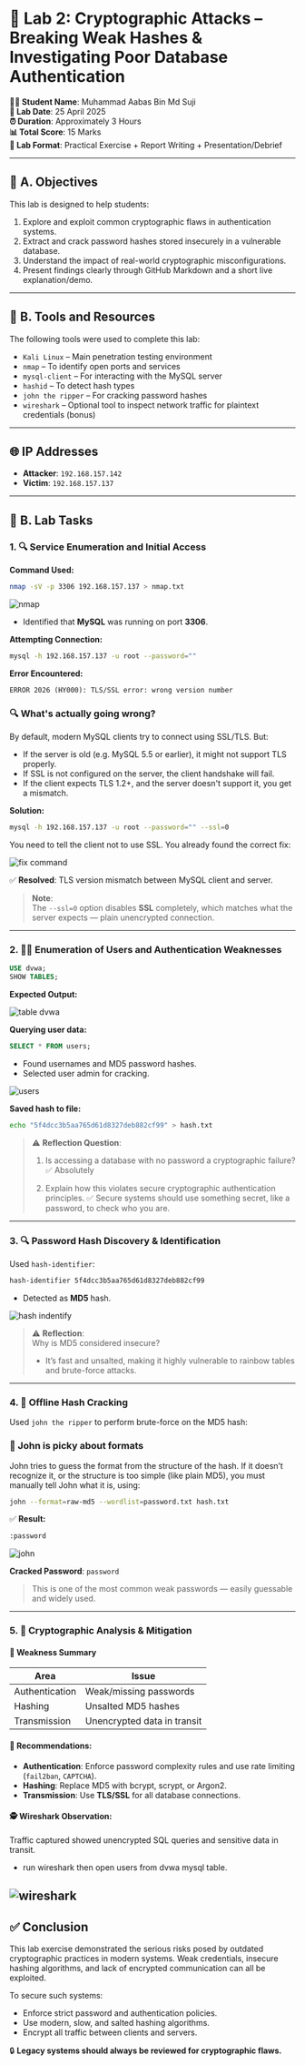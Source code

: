 # 🧪 Lab 2: Cryptographic Attacks – Breaking Weak Hashes & Investigating Poor Database Authentication

**👨‍🏫 Student Name**: Muhammad Aabas Bin Md Suji  
**📅 Lab Date**: 25 April 2025  
**⏰ Duration**: Approximately 3 Hours  
**📊 Total Score**: 15 Marks  
**🧠 Lab Format**: Practical Exercise + Report Writing + Presentation/Debrief

---

## 🎯 A. Objectives

This lab is designed to help students:

1. Explore and exploit common cryptographic flaws in authentication systems.
2. Extract and crack password hashes stored insecurely in a vulnerable database.
3. Understand the impact of real-world cryptographic misconfigurations.
4. Present findings clearly through GitHub Markdown and a short live explanation/demo.

---

## 🔧 B. Tools and Resources

The following tools were used to complete this lab:

- `Kali Linux` – Main penetration testing environment  
- `nmap` – To identify open ports and services  
- `mysql-client` – For interacting with the MySQL server  
- `hashid` – To detect hash types  
- `john the ripper` – For cracking password hashes  
- `wireshark` – Optional tool to inspect network traffic for plaintext credentials (bonus)

---

## 🌐 IP Addresses

- **Attacker**: `192.168.157.142`  
- **Victim**: `192.168.157.137`  

---

## 🧩 B. Lab Tasks

### 1. 🔍 Service Enumeration and Initial Access

**Command Used:**

```bash
nmap -sV -p 3306 192.168.157.137 > nmap.txt

```
![nmap](screenshot/nmap_scan.png)

- Identified that **MySQL** was running on port **3306**.

**Attempting Connection:**

```bash
mysql -h 192.168.157.137 -u root --password=""
```

**Error Encountered:**
```vbnet
ERROR 2026 (HY000): TLS/SSL error: wrong version number
```

### 🔍 What's actually going wrong?
By default, modern MySQL clients try to connect using SSL/TLS.
But:

- If the server is old (e.g. MySQL 5.5 or earlier), it might not support TLS properly.
- If SSL is not configured on the server, the client handshake will fail.
- If the client expects TLS 1.2+, and the server doesn't support it, you get a mismatch.


**Solution:**

```bash
mysql -h 192.168.157.137 -u root --password="" --ssl=0
```
You need to tell the client not to use SSL. You already found the correct fix:

![fix command](screenshot/fix_command.png)

✅ **Resolved**: TLS version mismatch between MySQL client and server.

> **Note**:  
> The `--ssl=0` option disables **SSL** completely, which matches what the server expects — plain unencrypted connection.

---

### 2. 🧑‍💻 Enumeration of Users and Authentication Weaknesses

```sql
USE dvwa;
SHOW TABLES;
```

**Expected Output:**

![table dvwa](screenshot/table.png)

**Querying user data:**

```sql
SELECT * FROM users;
```

- Found usernames and MD5 password hashes.
- Selected user admin for cracking.

![users](screenshot/users.png)

**Saved hash to file:**

```bash
echo "5f4dcc3b5aa765d61d8327deb882cf99" > hash.txt
```

> ⚠️ **Reflection Question**:  
> 1. Is accessing a database with no password a cryptographic failure?  
> ✅ Absolutely
>
> 2. Explain how this violates secure cryptographic authentication 
> principles.
> ✅ Secure systems should use something secret, like a password, to 
> check who you are.


---

### 3. 🔍 Password Hash Discovery & Identification

Used `hash-identifier`:

```bash
hash-identifier 5f4dcc3b5aa765d61d8327deb882cf99
```

- Detected as **MD5** hash.

![hash indentify](screenshot/hash_indentify.png)

> ⚠️ **Reflection**:  
> Why is MD5 considered insecure? 
> - It’s fast and unsalted, making it highly vulnerable to rainbow tables and brute-force attacks.



---

### 4. 🧨 Offline Hash Cracking

Used `john the ripper` to perform brute-force on the MD5 hash:

### 🧠 John is picky about formats
John tries to guess the format from the structure of the hash. If it doesn’t recognize it, or the structure is too simple (like plain MD5), you must manually tell John what it is, using:

```bash
john --format=raw-md5 --wordlist=password.txt hash.txt

```

✅ **Result:**
```bash
:password
```

![john](screenshot/john.png)

**Cracked Password**: `password`

> This is one of the most common weak passwords — easily guessable and widely used.

---

### 5. 🔐 Cryptographic Analysis & Mitigation

#### 🔎 Weakness Summary

| Area          | Issue                      |
|---------------|----------------------------|
| Authentication | Weak/missing passwords     |
| Hashing        | Unsalted MD5 hashes        |
| Transmission   | Unencrypted data in transit|


#### 🔧 Recommendations:

- **Authentication**: Enforce password complexity rules and use rate limiting (`fail2ban`, `CAPTCHA`).
- **Hashing**: Replace MD5 with bcrypt, scrypt, or Argon2.
- **Transmission**: Use **TLS/SSL** for all database connections.

#### 🕵️ Wireshark Observation:
Traffic captured showed unencrypted SQL queries and sensitive data in transit.

- run wireshark then open users from dvwa mysql table.

![wireshark](screenshot/wireshark.png)
---

## ✅ Conclusion

This lab exercise demonstrated the serious risks posed by outdated cryptographic practices in modern systems. Weak credentials, insecure hashing algorithms, and lack of encrypted communication can all be exploited.

To secure such systems:
- Enforce strict password and authentication policies.
- Use modern, slow, and salted hashing algorithms.
- Encrypt all traffic between clients and servers.

🔒 **Legacy systems should always be reviewed for cryptographic flaws.**
